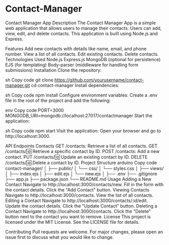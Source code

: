 # Contact-Manager
Contact Manager App
Description
The Contact Manager App is a simple web application that allows users to manage their contacts. Users can add, view, edit, and delete contacts. This application is built using Node.js and Express.

Features
Add new contacts with details like name, email, and phone number.
View a list of all contacts.
Edit existing contacts.
Delete contacts.
Technologies Used
Node.js
Express.js
MongoDB (optional for persistence)
EJS (for templating)
Body-parser (middleware for handling form submissions)
Installation
Clone the repository:

sh
Copy code
git clone https://github.com/yourusername/contact-manager.git
cd contact-manager
Install dependencies:

sh
Copy code
npm install
Configure environment variables:
Create a .env file in the root of the project and add the following:

env
Copy code
PORT=3000
MONGODB_URI=mongodb://localhost:27017/contactmanager
Start the application:

sh
Copy code
npm start
Visit the application:
Open your browser and go to http://localhost:3000.

API Endpoints
Contacts
GET /contacts: Retrieve a list of all contacts.
GET /contacts/:id: Retrieve a specific contact by ID.
POST /contacts: Add a new contact.
PUT /contacts/:id: Update an existing contact by ID.
DELETE /contacts/:id: Delete a contact by ID.
Project Structure
arduino
Copy code
contact-manager/
│
├── public/
│   └── css/
│       └── styles.css
│
├── views/
│   ├── index.ejs
│   ├── edit.ejs
│   └── new.ejs
│
├── .env
├── .gitignore
├── app.js
├── package.json
└── README.md
Usage
Adding a New Contact
Navigate to http://localhost:3000/contacts/new.
Fill in the form with the contact details.
Click the "Add Contact" button.
Viewing Contacts
Navigate to http://localhost:3000/contacts.
View the list of all contacts.
Editing a Contact
Navigate to http://localhost:3000/contacts/:id/edit.
Update the contact details.
Click the "Update Contact" button.
Deleting a Contact
Navigate to http://localhost:3000/contacts.
Click the "Delete" button next to the contact you want to remove.
License
This project is licensed under the MIT License. See the LICENSE file for details.

Contributing
Pull requests are welcome. For major changes, please open an issue first to discuss what you would like to change.
